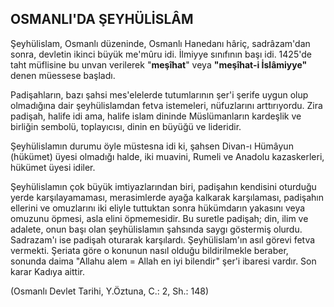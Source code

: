 ## OSMANLI'DA ŞEYHÜLİSLÂM

Şeyhülislam, Osmanlı düzeninde, Osmanlı Hanedanı hâriç, sadrâzam'dan sonra, devletin ikinci büyük me'mûru idi. İlmiyye sınıfının başı idi. 1425'de taht müflisine bu unvan verilerek "**meşîhat**" veya **"meşîhat-i İslâmiyye"** denen müessese başladı.

Padişahların, bazı şahsi mes'elelerde tutumlarının şer'i şerife uygun olup olmadığına dair şeyhülislamdan fetva istemeleri, nüfuzlarını arttırıyordu. Zira padişah, halife idi ama, halife islam dininde Müslümanların kar­deşlik ve birliğin sembolü, toplayıcısı, dinin en büyüğü ve lideridir.

Şeyhülislamın durumu öyle müstesna idi ki, şahsen Divan-ı Hümâyun (hükümet) üyesi olmadığı halde, iki muavini, Rumeli ve Anadolu kazaskerleri, hükü­met üyesi idiler.

Şeyhülislamın çok büyük imtiyazlarından biri, padi­şahın kendisini oturduğu yerde karşılayamaması, me­rasimlerde ayağa kalkarak karşılaması, padişahın elleri­ni ve omuzlarını iki eliyle tuttuktan sonra hükümdarın yakasını veya omuzunu öpmesi, asla elini öpmemesidir. Bu suretle padişah; din, ilim ve adalete, onun başı olan şeyhülislamın şahsında saygı göstermiş olurdu. Sadrazam'ı ise padişah oturarak karşılardı. Şeyhülislam'ın asıl görevi fetva vermekti. Şeriata göre o konu­nun nasıl olduğu bildirilmekle beraber, sonunda daima "Allahu alem = Allah en iyi bilendir" şer'i ibaresi var­dır. Son karar Kadıya aittir.

(Osmanlı Devlet Tarihi, Y.Öztuna, C.: 2, Sh.: 148)
